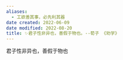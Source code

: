 ```yaml
---
aliases:
  - 工欲善其事，必先利其器
date created: 2022-06-09
date modified: 2022-08-20
title: ✨君子性非异也，善假于物也。--荀子 《劝学》
---
```


君子性非异也，善假于物也  
